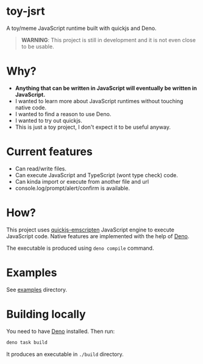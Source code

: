 # toy-jsrt

A toy/meme JavaScript runtime built with quickjs and Deno.

> **WARNING**: This project is still in development and it is not even close to be usable.

# Why?

- **Anything that can be written in JavaScript will eventually be written in JavaScript.**
- I wanted to learn more about JavaScript runtimes without touching native code.
- I wanted to find a reason to use Deno.
- I wanted to try out quickjs.
- This is just a toy project, I don't expect it to be useful anyway.

# Current features

- Can read/write files.
- Can execute JavaScript and TypeScript (wont type check) code.
- Can kinda import or execute from another file and url
- console.log/prompt/alert/confirm is available.

# How?

This project uses [quickjs-emscripten](https://www.npmjs.com/package/quickjs-emscripten) JavaScript engine to execute JavaScript code. Native features are implemented with the help of [Deno](https://deno.land).

The executable is produced using `deno compile` command.

# Examples

See [examples](./examples) directory.

# Building locally

You need to have [Deno](https://deno.land) installed. Then run:

```sh
deno task build
```

It produces an executable in `./build` directory.

